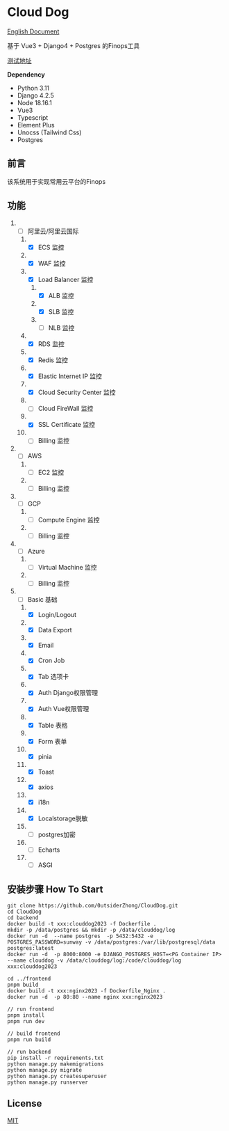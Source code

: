 # Cloud Dog

[English Document](https://github.com/0utsiderZhong/CloudDog/blob/main/README_EN.md)

基于 Vue3 + Django4 + Postgres 的Finops工具

[测试地址](https://www.runsunway.com)

**Dependency**

- Python 3.11
- Django 4.2.5
- Node 18.16.1
- Vue3
- Typescript
- Element Plus
- Unocss (Tailwind Css)
- Postgres

## 前言

该系统用于实现常用云平台的Finops

## 功能

1.
    - [ ] 阿里云/阿里云国际

    1.
        - [x] ECS 监控
    2.
        - [x] WAF 监控
    3.
        - [x] Load Balancer 监控

        1.
            - [x] ALB 监控
        2.
            - [x] SLB 监控
        3.
            - [ ] NLB 监控
    4.
        - [x] RDS 监控
    5.
        - [x] Redis 监控
    6.
        - [x] Elastic Internet IP 监控
    7.
        - [x] Cloud Security Center 监控
    8.
        - [ ] Cloud FireWall 监控
    9.
        - [x] SSL Certificate 监控
    10.
        - [ ] Billing 监控
2.
    - [ ] AWS

    1.
        - [ ] EC2 监控
    2.
        - [ ] Billing 监控
3.
    - [ ] GCP

    1.
        - [ ] Compute Engine 监控
    2.
        - [ ] Billing 监控
4.
    - [ ] Azure

    1.
        - [ ] Virtual Machine 监控
    2.
        - [ ] Billing 监控
5.
    - [ ] Basic 基础

    1.
        - [x] Login/Logout
    2.
        - [x] Data Export
    3.
        - [x] Email
    4.
        - [x] Cron Job
    5.
        - [x] Tab 选项卡
    6.
        - [x] Auth Django权限管理
    7.
        - [x] Auth Vue权限管理
    8.
        - [x] Table 表格
    9.
        - [x] Form 表单
    10.
        - [x] pinia
    11.
        - [x] Toast
    12.
        - [x] axios
    13.
        - [x] i18n
    14.
        - [x] Localstorage脱敏
    15.
        - [ ] postgres加密
    16.
        - [ ] Echarts
    17.
        - [ ] ASGI

## 安装步骤 How To Start

```
git clone https://github.com/0utsiderZhong/CloudDog.git      
cd CloudDog   
cd backend
docker build -t xxx:clouddog2023 -f Dockerfile .
mkdir -p /data/postgres && mkdir -p /data/clouddog/log
docker run -d  --name postgres  -p 5432:5432 -e POSTGRES_PASSWORD=sunway -v /data/postgres:/var/lib/postgresql/data  postgres:latest
docker run -d  -p 8000:8000 -e DJANGO_POSTGRES_HOST=<PG Container IP> --name clouddog -v /data/clouddog/log:/code/clouddog/log xxx:clouddog2023

cd ../frontend 
pnpm build
docker build -t xxx:nginx2023 -f Dockerfile_Nginx .
docker run -d  -p 80:80 --name nginx xxx:nginx2023       

// run frontend
pnpm install
pnpm run dev

// build frontend
pnpm run build

// run backend
pip install -r requirements.txt
python manage.py makemigrations
python manage.py migrate
python manage.py createsuperuser
python manage.py runserver
```

## License

[MIT](https://github.com/0utsiderZhong/CloudDog/blob/main/LICENSE)